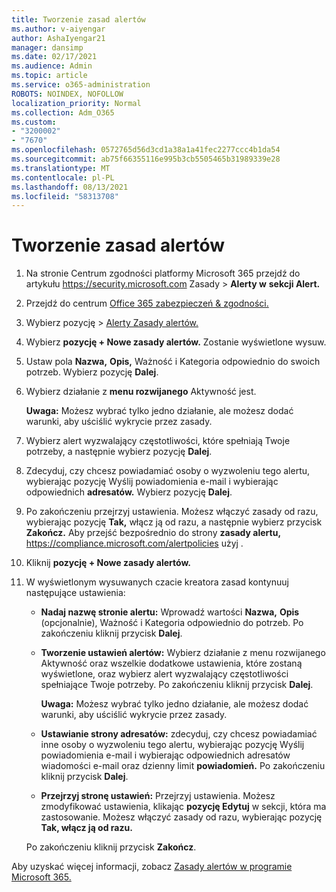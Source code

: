 ```yaml
---
title: Tworzenie zasad alertów
ms.author: v-aiyengar
author: AshaIyengar21
manager: dansimp
ms.date: 02/17/2021
ms.audience: Admin
ms.topic: article
ms.service: o365-administration
ROBOTS: NOINDEX, NOFOLLOW
localization_priority: Normal
ms.collection: Adm_O365
ms.custom:
- "3200002"
- "7670"
ms.openlocfilehash: 0572765d56d3cd1a38a1a41fec2277ccc4b1da54
ms.sourcegitcommit: ab75f66355116e995b3cb5505465b31989339e28
ms.translationtype: MT
ms.contentlocale: pl-PL
ms.lasthandoff: 08/13/2021
ms.locfileid: "58313708"
---
```

# <a name="create-an-alert-policy"></a>Tworzenie zasad alertów

1. Na stronie Centrum zgodności platformy Microsoft 365 przejdź do artykułu <https://security.microsoft.com> Zasady  \> **Alerty w** **sekcji Alert.**

1. Przejdź do centrum [Office 365 zabezpieczeń & zgodności.](https://go.microsoft.com/fwlink/p/?linkid=2077143)
1. Wybierz pozycję  >  [Alerty Zasady alertów.](https://go.microsoft.com/fwlink/?linkid=2103208)
1. Wybierz **pozycję + Nowe zasady alertów.** Zostanie wyświetlone wysuw.
1. Ustaw pola **Nazwa,** **Opis,**  Ważność i Kategoria odpowiednio do swoich potrzeb.  Wybierz pozycję **Dalej**.
1. Wybierz działanie z **menu rozwijanego** Aktywność jest.

    **Uwaga:** Możesz wybrać tylko jedno działanie, ale możesz dodać warunki, aby uściślić wykrycie przez zasady.
1. Wybierz alert wyzwalający częstotliwości, które spełniają Twoje potrzeby, a następnie wybierz pozycję **Dalej**.
1. Zdecyduj, czy chcesz powiadamiać osoby o wyzwoleniu tego alertu, wybierając pozycję Wyślij powiadomienia e-mail i wybierając odpowiednich **adresatów.**  Wybierz pozycję **Dalej**.
1. Po zakończeniu przejrzyj ustawienia. Możesz włączyć zasady od razu, wybierając pozycję **Tak,** włącz ją od razu, a następnie wybierz przycisk **Zakończ.**
   Aby przejść bezpośrednio do strony **zasady alertu,** <https://compliance.microsoft.com/alertpolicies> użyj .

2. Kliknij **pozycję + Nowe zasady alertów.**
3. W wyświetlonym wysuwanych czacie kreatora zasad kontynuuj następujące ustawienia:
   - **Nadaj nazwę stronie alertu:** Wprowadź wartości **Nazwa,** **Opis** (opcjonalnie), Ważność i Kategoria odpowiednio do potrzeb.  Po zakończeniu kliknij przycisk **Dalej**.
   - **Tworzenie ustawień alertów:** Wybierz  działanie z menu rozwijanego Aktywność oraz wszelkie dodatkowe ustawienia, które zostaną wyświetlone, oraz wybierz alert wyzwalający częstotliwości spełniające Twoje potrzeby. Po zakończeniu kliknij przycisk **Dalej**.

     **Uwaga:** Możesz wybrać tylko jedno działanie, ale możesz dodać warunki, aby uściślić wykrycie przez zasady.

   - **Ustawianie strony adresatów:** zdecyduj, czy chcesz powiadamiać inne osoby  o wyzwoleniu  tego alertu, wybierając pozycję Wyślij powiadomienia e-mail i wybierając odpowiednich adresatów wiadomości e-mail oraz dzienny limit **powiadomień.** Po zakończeniu kliknij przycisk **Dalej**.
   - **Przejrzyj stronę ustawień:** Przejrzyj ustawienia. Możesz zmodyfikować ustawienia, klikając **pozycję Edytuj** w sekcji, która ma zastosowanie. Możesz włączyć zasady od razu, wybierając pozycję **Tak, włącz ją od razu.**

   Po zakończeniu kliknij przycisk **Zakończ**.

Aby uzyskać więcej informacji, zobacz [Zasady alertów w programie Microsoft 365.](https://docs.microsoft.com/microsoft-365/compliance/alert-policies)

